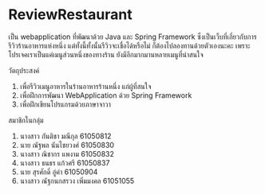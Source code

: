 # ReviewRestaurant
   เป็น webapplication ที่พัฒนาด้วย Java และ Spring Framework  ซึ่งเป็นเว็บที่เกี่ยวกับการรีวิวร้านอาหารแห่งหนึ่ง แต่ทั้งนี้ทั้งนั้นรีวิวจะเชื่อได้หรือไม่ ก็ต้องไปลองทานด้วยตัวเองนะคะ เพราะโปรเจคเราเป็นแค่เมนูส่วนหนึ่งของทางร้าน ยังมีอีกมากมานหลายเมนูที่น่าสนใจ 
   
วัตถุประสงค์
  1. เพื่อรีวิวเมนูอาหารในร้านอาหารร้านหนึ่ง แก่ผู้ที่สนใจ
  2. เพื่อฝึกการพัฒนา WebApplication ด้วย Spring Framework
  3. เพื่อฝึกเขียนโปรแกรมด้วยภาษาจาวา




สมาชิกในกลุ่ม
1. นางสาว กันติชา  มณีกุล 61050812  
2. นาย ณัฐพล นันไชยวงศ์ 61050830
3. นางสาว ณิชากร  แพงาม 61050832
4. นางสาว ธนธร  แก้วศรี 61050837
5. นาย สุรศักดิ์  อู่คำ 61050904
6. นางสาว ณัฐกนกสรวง เพิ่มมงคล 61051055

